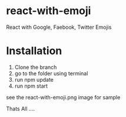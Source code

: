 # react-with-emoji
React with Google, Faebook, Twitter Emojis 

# Installation
1. Clone the branch
2. go to the folder using terminal
3. run npm update
3. run npm start

see the react-with-emoji.png image for sample

Thats All ....

